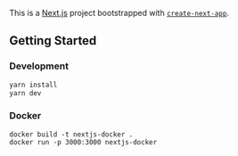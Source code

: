 This is a [Next.js](https://nextjs.org/) project bootstrapped with [`create-next-app`](https://github.com/vercel/next.js/tree/canary/packages/create-next-app).

## Getting Started

### Development

```bash
yarn install
yarn dev
```

### Docker

```
docker build -t nextjs-docker .
docker run -p 3000:3000 nextjs-docker
```
